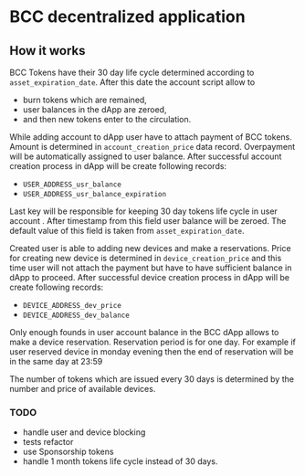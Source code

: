 # BCC decentralized application
## How it works

BCC Tokens have their 30 day life cycle determined according to `asset_expiration_date`. After this date the account script allow to
- burn tokens which are remained,
- user balances in the dApp are zeroed, 
- and then new tokens enter to the circulation. 

While adding account to dApp user have to attach payment of BCC tokens. Amount is determined in `account_creation_price`  data record. Overpayment will be automatically assigned to user balance.
After successful account creation process in dApp will be create following records:

- `USER_ADDRESS_usr_balance`
- `USER_ADDRESS_usr_balance_expiration`

Last key will be responsible for keeping 30 day tokens life cycle in user account . After timestamp from this field user balance will be zeroed. The default value of this field is taken from `asset_expiration_date`.

Created user is able to adding new devices and make a reservations.
Price for creating new device is determined in `device_creation_price` and this time user will not attach the payment but have to have sufficient balance in dApp to proceed.
After successful device creation process in dApp will be create following records:

- `DEVICE_ADDRESS_dev_price`
- `DEVICE_ADDRESS_dev_balance`

Only enough founds in user account balance in the BCC dApp allows to make a device reservation. 
Reservation period is for one day. For example if user reserved device in monday evening then the end of reservation will be in the same day at 23:59

The number of tokens which are issued every 30 days is determined by the number and price of available devices. 


### TODO
- handle user and device blocking
- tests refactor
- use Sponsorship tokens
- handle 1 month tokens life cycle instead of 30 days.
